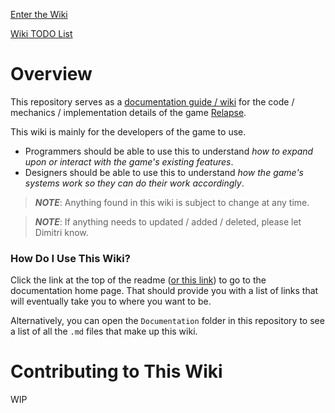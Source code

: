 [Enter the Wiki](<./Documentation/Documentation.md>)

[Wiki TODO List](<./TODO.md>)

# Overview

This repository serves as a [documentation guide / wiki](<./Documentation/Documentation.md>) for the code / mechanics / implementation details of the game [Relapse](https://github.com/aidenr2023/Relapse).

This wiki is mainly for the developers of the game to use.

- Programmers should be able to use this to understand *how to expand upon or interact with the game's existing features*.
- Designers should be able to use this to understand *how the game's systems work so they can do their work accordingly*.

> ***NOTE***: Anything found in this wiki is subject to change at any time.

> ***NOTE***: If anything needs to updated / added / deleted, please let Dimitri know.

### How Do I Use This Wiki?

Click the link at the top of the readme ([or this link](<./Documentation/Documentation.md>)) to go to the documentation home page. That should provide you with a list of links that will eventually take you to where you want to be.

Alternatively, you can open the `Documentation` folder in this repository to see a list of all the `.md` files that make up this wiki.

# Contributing to This Wiki

WIP
